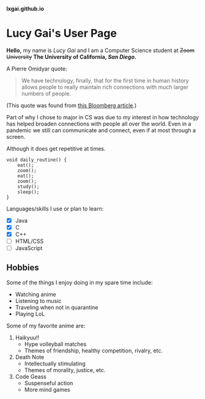 #### lxgai.github.io
# Lucy Gai's User Page

**Hello,** my name is *Lucy Gai* and I am a Computer Science student at ~~Zoom University~~ **The University of California, _San Diego_.** 

A Pierre Omidyar quote:
> We have technology, finally, that for the first time in human history allows people to really maintain rich connections with much larger numbers of people.

(This quote was found from [this Bloomberg article](https://www.bloomberg.com/news/articles/2005-06-19/online-extra-pierre-omidyar-on-connecting-people).)

Part of why I chose to major in CS was due to my interest in how technology has helped broaden connections with people all over the world. Even in a pandemic we still can communicate and connect, even if at most through a screen. 

Although it does get repetitive at times.

```
void daily_routine() {
    eat();
    zoom();
    eat();
    zoom();
    study();
    sleep();
}
```

Languages/skills I use or plan to learn: 
- [x] Java
- [x] C
- [x] C++
- [ ] HTML/CSS
- [ ] JavaScript

## Hobbies
Some of the things I enjoy doing in my spare time include:
* Watching anime
* Listening to music
* Traveling when not in quarantine 
* Playing LoL

Some of my favorite anime are:
1. Haikyuu!!
   - Hype volleyball matches
   - Themes of friendship, healthy competition, rivalry, etc.
2. Death Note 
   - Intellectually stimulating 
   - Themes of morality, justice, etc.
3. Code Geass
   - Suspenseful action
   - More mind games 
